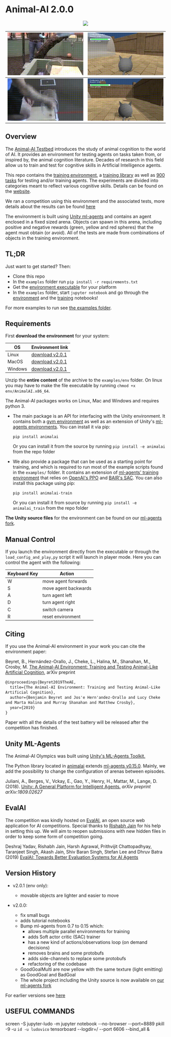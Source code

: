 # Animal-AI 2.0.0

<p align="center">
  <img height="300" src="documentation/PrefabsPictures/steampunkFOURcrop.png">
</p>


| ![](examples/notebook_data/animal-cyl-fail.gif) | ![](examples/notebook_data/agent-cyl-fail.gif) |
|---|---|
| ![](examples/notebook_data/animal-cyl-pass.gif) | ![](examples/notebook_data/agent-cyl-pass.gif) |

## Overview

The [Animal-AI Testbed](http://animalaiolympics.com/AAI) introduces the study of animal cognition to the world of AI. 
It provides an environment for testing agents on tasks taken from, or inspired by, the animal cognition literature.
Decades of research in this field allow us to train and test for cognitive skills in Artificial Intelligence agents.

This repo contains the [training environment](animalai), a [training library](animalai_train) as well as [900 tasks](competition_configurations) for testing and/or training agents.
The experiments are divided into categories meant to reflect various cognitive skills. Details can be found on the [website](http://animalaiolympics.com/AAI/testbed).

We ran a competition using this environment and the associated tests, more details about the results can be found [here](http://animalaiolympics.com)

The environment is built using [Unity ml-agents](https://github.com/Unity-Technologies/ml-agents/tree/master/docs) and contains an agent enclosed in a fixed sized arena. Objects can spawn in this arena, including positive 
and negative rewards (green, yellow and red spheres) that the agent must obtain (or avoid). All of the tests are made from combinations of objects in the training environment. 

## TL;DR

Just want to get started? Then:
- Clone this repo
- In the `examples` folder run `pip install -r requirements.txt`
- Get the [environment executable](#requirements) for your platform
- In the `examples` folder, start `jupyter notebook` and go through the [environment](examples/environment_tutorial.ipynb) 
and the [training](examples/training_tutorial.ipynb) notebooks!

For more examples to run see [the examples folder](examples).

## Requirements

First **download the environment** for your system:

| OS | Environment link |
| --- | --- |
| Linux |  [download v2.0.1](https://www.doc.ic.ac.uk/~bb1010/animalAI/env_linux_v2.0.1.zip) |
| MacOS |  [download v2.0.1](https://www.doc.ic.ac.uk/~bb1010/animalAI/env_mac_v2.0.1.zip) |
| Windows | [download v2.0.1](https://www.doc.ic.ac.uk/~bb1010/animalAI/env_windows_v2.0.1.zip)  |

Unzip the **entire content** of the archive to the `examples/env` folder. On linux you may have to make the file executable by running `chmod +x env/AnimalAI.x86_64`.

The Animal-AI packages works on Linux, Mac and Windows and requires python 3.

- The main package is an API for interfacing with the Unity environment. It contains both a 
[gym environment](https://github.com/openai/gym) as well as an extension of Unity's 
[ml-agents environments](https://github.com/Unity-Technologies/ml-agents/tree/master/ml-agents-envs). You can install it
 via pip:
    ```
    pip install animalai
    ```
    Or you can install it from the source by running `pip install -e animalai` from the repo folder

- We also provide a package that can be used as a starting point for training, and which is required to run most of the 
example scripts found in the `examples/` folder. It contains an extension of 
[ml-agents' training environment](https://github.com/Unity-Technologies/ml-agents/tree/master/ml-agents) that relies on 
[OpenAI's PPO](https://openai.com/blog/openai-baselines-ppo/) and [BAIR's SAC](https://bair.berkeley.edu/blog/2018/12/14/sac/). You can also install this package using pip:
    ```
    pip install animalai-train
    ```
    Or you can install it from source by running `pip install -e animalai_train` from the repo folder

**The Unity source files** for the environment can be found on our [ml-agents fork](https://github.com/beyretb/ml-agents). 

## Manual Control

If you launch the environment directly from the executable or through the `load_config_and_play,py` script it will launch
 in player mode. Here you can control the agent with the following:

| Keyboard Key  | Action    |
| --- | --- |
| W   | move agent forwards |
| S   | move agent backwards|
| A   | turn agent left     |
| D   | turn agent right    |
| C   | switch camera       |
| R   | reset environment   |

## Citing
If you use the Animal-AI environment in your work you can cite the environment paper:

Beyret, B., Hernández-Orallo, J., Cheke, L., Halina, M., Shanahan, M., Crosby, M. [The Animal-AI Environment: Training and Testing Animal-Like Artificial Cognition](https://arxiv.org/abs/1909.07483), arXiv preprint

```
@inproceedings{Beyret2019TheAE,
  title={The Animal-AI Environment: Training and Testing Animal-Like Artificial Cognition},
  author={Benjamin Beyret and Jos'e Hern'andez-Orallo and Lucy Cheke and Marta Halina and Murray Shanahan and Matthew Crosby},
  year={2019}
}
```

Paper with all the details of the test battery will be released after the competition has finished.

## Unity ML-Agents

The Animal-AI Olympics was built using [Unity's ML-Agents Toolkit.](https://github.com/Unity-Technologies/ml-agents)

The Python library located in [animalai](animalai) extends [ml-agents v0.15.0](https://github.com/Unity-Technologies/ml-agents/tree/0.15.0). Mainly, we add the 
possibility to change the configuration of arenas between episodes. 

Juliani, A., Berges, V., Vckay, E., Gao, Y., Henry, H., Mattar, M., Lange, D. (2018). [Unity: A General Platform for 
Intelligent Agents.](https://arxiv.org/abs/1809.02627) *arXiv preprint arXiv:1809.02627*

## EvalAI

The competition was kindly hosted on [EvalAI](https://github.com/Cloud-CV/EvalAI), an open source web application for AI competitions. Special thanks to [Rishabh Jain](https://rishabhjain.xyz/) for his help in setting this up.
We will aim to reopen submissions with new hidden files in order to keep some form of competition going.

Deshraj Yadav, Rishabh Jain, Harsh Agrawal, Prithvijit Chattopadhyay, Taranjeet Singh, Akash Jain, Shiv Baran Singh, Stefan Lee and Dhruv Batra (2019) [EvalAI: Towards Better Evaluation Systems for AI Agents](https://arxiv.org/abs/1902.03570)


## Version History

- v2.0.1 (env only):
  - movable objects are lighter and easier to move

- v2.0.0:
    - fix small bugs
    - adds tutorial notebooks
    - Bump ml-agents from 0.7 to 0.15 which:
        - allows multiple parallel environments for training
        - adds Soft actor critic (SAC) trainer
        - has a new kind of actions/observations loop (on demand decisions)
        - removes brains and some protobufs
        - adds side-channels to replace some protobufs
        - refactoring of the codebase
    - GoodGoalMulti are now yellow with the same texture (light emitting) as GoodGoal and BadGoal
    - The whole project including the Unity source is now available on [our ml-agents fork](https://github.com/beyretb/ml-agents)

For earlier versions see [here](documentation/versions.md)

## USEFUL COMMANDS
screen -S jupyter-ludo -m jupyter notebook --no-browser --port=8889
pkill -9 -u `id -u ludovico`
tensorboard --logdir=/ --port 6606 --bind_all &
